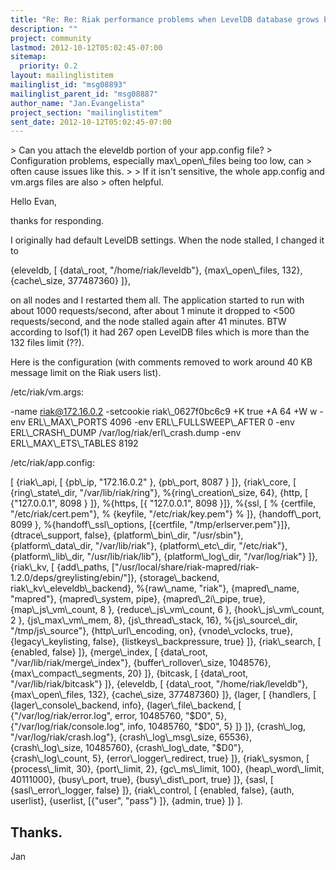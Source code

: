 ```yaml
---
title: "Re: Re: Riak performance problems when LevelDB database grows beyond 16GB"
description: ""
project: community
lastmod: 2012-10-12T05:02:45-07:00
sitemap:
  priority: 0.2
layout: mailinglistitem
mailinglist_id: "msg08893"
mailinglist_parent_id: "msg08887"
author_name: "Jan.Evangelista"
project_section: "mailinglistitem"
sent_date: 2012-10-12T05:02:45-07:00
---
```



&gt; Can you attach the eleveldb portion of your app.config file?
&gt; Configuration problems, especially max\\_open\\_files being too low, can
&gt; often cause issues like this.
&gt;
&gt; If it isn't sensitive, the whole app.config and vm.args files are also
&gt; often helpful.

Hello Evan,

thanks for responding.

I originally had default LevelDB settings. When the node stalled, I changed it
 to

 {eleveldb, [
 {data\\_root, "/home/riak/leveldb"},
 {max\\_open\\_files, 132},
 {cache\\_size, 377487360}
 ]},

on all nodes and I restarted them all. The application started to run with 
about 1000 requests/second, after about 1 minute it dropped to &lt;500 
requests/second, and the node stalled again after 41 minutes. BTW according to
 lsof(1) it had 267 open LevelDB files which is more than the 132 files limit 
(??).

Here is the configuration (with comments removed to work around 40 KB message 
limit on the Riak users list).

/etc/riak/vm.args:

-name riak@172.16.0.2
-setcookie riak\\_0627f0bc6c9
+K true
+A 64
+W w
-env ERL\\_MAX\\_PORTS 4096
-env ERL\\_FULLSWEEP\\_AFTER 0
-env ERL\\_CRASH\\_DUMP /var/log/riak/erl\\_crash.dump
-env ERL\\_MAX\\_ETS\\_TABLES 8192

/etc/riak/app.config:

[
 {riak\\_api, [
 {pb\\_ip, "172.16.0.2" },
 {pb\\_port, 8087 }
 ]},
 {riak\\_core, [
 {ring\\_state\\_dir, "/var/lib/riak/ring"},
 %{ring\\_creation\\_size, 64},
 {http, [ {"127.0.0.1", 8098 } ]},
 %{https, [{ "127.0.0.1", 8098 }]},
 %{ssl, [
 % {certfile, "/etc/riak/cert.pem"},
 % {keyfile, "/etc/riak/key.pem"}
 % ]},
 {handoff\\_port, 8099 },
 %{handoff\\_ssl\\_options, [{certfile, "/tmp/erlserver.pem"}]},
 {dtrace\\_support, false},
 {platform\\_bin\\_dir, "/usr/sbin"},
 {platform\\_data\\_dir, "/var/lib/riak"},
 {platform\\_etc\\_dir, "/etc/riak"},
 {platform\\_lib\\_dir, "/usr/lib/riak/lib"},
 {platform\\_log\\_dir, "/var/log/riak"}
 ]},
 {riak\\_kv, [
 {add\\_paths, 
["/usr/local/share/riak-mapred/riak-1.2.0/deps/greylisting/ebin/"]},
 {storage\\_backend, riak\\_kv\\_eleveldb\\_backend},
 %{raw\\_name, "riak"},
 {mapred\\_name, "mapred"},
 {mapred\\_system, pipe},
 {mapred\\_2i\\_pipe, true},
 {map\\_js\\_vm\\_count, 8 },
 {reduce\\_js\\_vm\\_count, 6 },
 {hook\\_js\\_vm\\_count, 2 },
 {js\\_max\\_vm\\_mem, 8},
 {js\\_thread\\_stack, 16},
 %{js\\_source\\_dir, "/tmp/js\\_source"},
 {http\\_url\\_encoding, on},
 {vnode\\_vclocks, true},
 {legacy\\_keylisting, false},
 {listkeys\\_backpressure, true}
 ]},
 {riak\\_search, [
 {enabled, false}
 ]},
 {merge\\_index, [
 {data\\_root, "/var/lib/riak/merge\\_index"},
 {buffer\\_rollover\\_size, 1048576},
 {max\\_compact\\_segments, 20}
 ]},
 {bitcask, [
 {data\\_root, "/var/lib/riak/bitcask"}
 ]},
 {eleveldb, [
 {data\\_root, "/home/riak/leveldb"},
 {max\\_open\\_files, 132},
 {cache\\_size, 377487360}
 ]},
 {lager, [
 {handlers, [
 {lager\\_console\\_backend, info},
 {lager\\_file\\_backend, [
 {"/var/log/riak/error.log", error, 10485760, "$D0", 5},
 {"/var/log/riak/console.log", info, 10485760, "$D0", 5}
 ]}
 ]},
 {crash\\_log, "/var/log/riak/crash.log"},
 {crash\\_log\\_msg\\_size, 65536},
 {crash\\_log\\_size, 10485760},
 {crash\\_log\\_date, "$D0"},
 {crash\\_log\\_count, 5},
 {error\\_logger\\_redirect, true}
 ]},
 {riak\\_sysmon, [
 {process\\_limit, 30},
 {port\\_limit, 2},
 {gc\\_ms\\_limit, 100},
 {heap\\_word\\_limit, 40111000},
 {busy\\_port, true},
 {busy\\_dist\\_port, true}
 ]},
 {sasl, [
 {sasl\\_error\\_logger, false}
 ]},
 {riak\\_control, [
 {enabled, false},
 {auth, userlist},
 {userlist, [{"user", "pass"}
 ]},
 {admin, true}
 ]}
].

Thanks.
--
Jan

